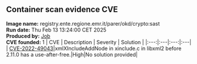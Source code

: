 ## Container scan evidence CVE
<strong>Image name:</strong> registry.ente.regione.emr.it/parer/okd/crypto:sast
<br/><strong>Run date:</strong> Thu Feb 13 13:24:00 CET 2025
<br/><strong>Produced by:</strong> <a href="https://gitlab.ente.regione.emr.it/parer/okd/crypto/-/jobs/508500">Job</a>
<br/><strong>CVE founded:</strong> 1
| CVE | Description | Severity | Solution | 
|:---:|:---|:---:|:---|
| [CVE-2022-49043](https://access.redhat.com/security/cve/CVE-2022-49043)|xmlXIncludeAddNode in xinclude.c in libxml2 before 2.11.0 has a use-after-free.|High|No solution provided|
